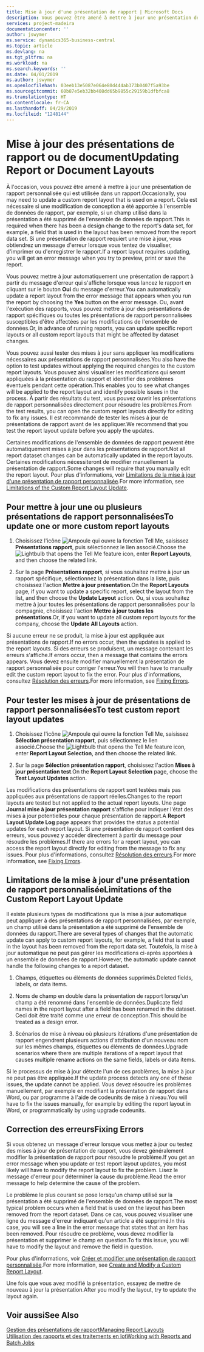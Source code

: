 ```yaml
---
title: Mise à jour d'une présentation de rapport | Microsoft Docs
description: Vous pouvez être amené à mettre à jour une présentation de rapport personnalisée qui est utilisée dans un rapport. Cela est nécessaire si une modification de conception a été apportée à l'ensemble de données de rapport, par exemple, si un champ utilisé dans la présentation a été supprimé de l'ensemble de données de rapport.
services: project-madeira
documentationcenter: ''
author: jswymer
ms.service: dynamics365-business-central
ms.topic: article
ms.devlang: na
ms.tgt_pltfrm: na
ms.workload: na
ms.search.keywords: ''
ms.date: 04/01/2019
ms.author: jswymer
ms.openlocfilehash: 03eeb13e5087e064e80d444ab373b0407f5a93be
ms.sourcegitcommit: 60b87e5eb32bb408dd65b9855c29159b1dfbfca8
ms.translationtype: HT
ms.contentlocale: fr-CA
ms.lasthandoff: 04/29/2019
ms.locfileid: "1248144"
---
```

# <a name="updating-report-or-document-layouts"></a><span data-ttu-id="bb2e8-104">Mise à jour des présentations de rapport ou de document</span><span class="sxs-lookup"><span data-stu-id="bb2e8-104">Updating Report or Document Layouts</span></span>
<span data-ttu-id="bb2e8-105">À l'occasion, vous pouvez être amené à mettre à jour une présentation de rapport personnalisée qui est utilisée dans un rapport.</span><span class="sxs-lookup"><span data-stu-id="bb2e8-105">Occasionally, you may need to update a custom report layout that is used on a report.</span></span> <span data-ttu-id="bb2e8-106">Cela est nécessaire si une modification de conception a été apportée à l'ensemble de données de rapport, par exemple, si un champ utilisé dans la présentation a été supprimé de l'ensemble de données de rapport.</span><span class="sxs-lookup"><span data-stu-id="bb2e8-106">This is required when there has been a design change to the report's data set, for example, a field that is used in the layout has been removed from the report data set.</span></span> <span data-ttu-id="bb2e8-107">Si une présentation de rapport requiert une mise à jour, vous obtiendrez un message d'erreur lorsque vous tentez de visualiser, d'imprimer ou d'enregistrer le rapport.</span><span class="sxs-lookup"><span data-stu-id="bb2e8-107">If a report layout requires updating, you will get an error message when you try to preview, print or save the report.</span></span>  

<span data-ttu-id="bb2e8-108">Vous pouvez mettre à jour automatiquement une présentation de rapport à partir du message d'erreur qui s'affiche lorsque vous lancez le rapport en cliquant sur le bouton **Oui** du message d'erreur.</span><span class="sxs-lookup"><span data-stu-id="bb2e8-108">You can automatically update a report layout from the error message that appears when you run the report by choosing the **Yes** button on the error message.</span></span> <span data-ttu-id="bb2e8-109">Ou, avant l'exécution des rapports, vous pouvez mettre à jour des présentations de rapport spécifiques ou toutes les présentations de rapport personnalisées susceptibles d'être affectées par les modifications de l'ensemble de données.</span><span class="sxs-lookup"><span data-stu-id="bb2e8-109">Or, in advance of running reports, you can update specific report layouts or all custom report layouts that might be affected by dataset changes.</span></span>  

<span data-ttu-id="bb2e8-110">Vous pouvez aussi tester des mises à jour sans appliquer les modifications nécessaires aux présentations de rapport personnalisées.</span><span class="sxs-lookup"><span data-stu-id="bb2e8-110">You also have the option to test updates without applying the required changes to the custom report layouts.</span></span> <span data-ttu-id="bb2e8-111">Vous pouvez ainsi visualiser les modifications qui seront appliquées à la présentation du rapport et identifier des problèmes éventuels pendant cette opération.</span><span class="sxs-lookup"><span data-stu-id="bb2e8-111">This enables you to see what changes will be applied to the report layout and identify possible issues in the process.</span></span> <span data-ttu-id="bb2e8-112">À partir des résultats du test, vous pouvez ouvrir les présentations de rapport personnalisées directement pour résoudre les problèmes.</span><span class="sxs-lookup"><span data-stu-id="bb2e8-112">From the test results, you can open the custom report layouts directly for editing to fix any issues.</span></span> <span data-ttu-id="bb2e8-113">Il est recommandé de tester les mises à jour de présentations de rapport avant de les appliquer.</span><span class="sxs-lookup"><span data-stu-id="bb2e8-113">We recommend that you test the report layout update before you apply the updates.</span></span>  

<span data-ttu-id="bb2e8-114">Certaines modifications de l'ensemble de données de rapport peuvent être automatiquement mises à jour dans les présentations de rapport.</span><span class="sxs-lookup"><span data-stu-id="bb2e8-114">Not all report dataset changes can be automatically updated in the report layouts.</span></span> <span data-ttu-id="bb2e8-115">Certaines modifications nécessiteront de modifier manuellement la présentation de rapport.</span><span class="sxs-lookup"><span data-stu-id="bb2e8-115">Some changes will require that you manually edit the report layout.</span></span> <span data-ttu-id="bb2e8-116">Pour plus d'informations, voir [Limitations de la mise à jour d'une présentation de rapport personnalisée](ui-update-report-layouts.md#UpdateLimitations).</span><span class="sxs-lookup"><span data-stu-id="bb2e8-116">For more information, see [Limitations of the Custom Report Layout Update](ui-update-report-layouts.md#UpdateLimitations).</span></span>  

## <a name="to-update-one-or-more-custom-report-layouts"></a><span data-ttu-id="bb2e8-117">Pour mettre à jour une ou plusieurs présentations de rapport personnalisées</span><span class="sxs-lookup"><span data-stu-id="bb2e8-117">To update one or more custom report layouts</span></span>  

1.  <span data-ttu-id="bb2e8-118">Choisissez l'icône ![Ampoule qui ouvre la fonction Tell Me](media/ui-search/search_small.png "Dites-moi ce que vous voulez faire"), saisissez **Présentations rapport**, puis sélectionnez le lien associé.</span><span class="sxs-lookup"><span data-stu-id="bb2e8-118">Choose the ![Lightbulb that opens the Tell Me feature](media/ui-search/search_small.png "Tell me what you want to do") icon, enter **Report Layouts**, and then choose the related link.</span></span>  

2.  <span data-ttu-id="bb2e8-119">Sur la page **Présentations rapport**, si vous souhaitez mettre à jour un rapport spécifique, sélectionnez la présentation dans la liste, puis choisissez l'action **Mettre à jour présentation**.</span><span class="sxs-lookup"><span data-stu-id="bb2e8-119">On the **Report Layouts** page, if you want to update a specific report, select the layout from the list, and then choose the **Update Layout** action.</span></span> <span data-ttu-id="bb2e8-120">Ou, si vous souhaitez mettre à jour toutes les présentations de rapport personnalisées pour la compagnie, choisissez l'action **Mettre à jour toutes les présentations**.</span><span class="sxs-lookup"><span data-stu-id="bb2e8-120">Or, if you want to update all custom report layouts for the company, choose the **Update All Layouts** action.</span></span>  

<span data-ttu-id="bb2e8-121">Si aucune erreur ne se produit, la mise à jour est appliquée aux présentations de rapport.</span><span class="sxs-lookup"><span data-stu-id="bb2e8-121">If no errors occur, then the updates is applied to the report layouts.</span></span> <span data-ttu-id="bb2e8-122">Si des erreurs se produisent, un message contenant les erreurs s'affiche.</span><span class="sxs-lookup"><span data-stu-id="bb2e8-122">If errors occur, then a message that contains the errors appears.</span></span> <span data-ttu-id="bb2e8-123">Vous devez ensuite modifier manuellement la présentation de rapport personnalisée pour corriger l'erreur.</span><span class="sxs-lookup"><span data-stu-id="bb2e8-123">You will then have to manually edit the custom report layout to fix the error.</span></span> <span data-ttu-id="bb2e8-124">Pour plus d'informations, consultez [Résolution des erreurs](ui-update-report-layouts.md#FixErrors).</span><span class="sxs-lookup"><span data-stu-id="bb2e8-124">For more information, see [Fixing Errors](ui-update-report-layouts.md#FixErrors).</span></span>  

## <a name="to-test-custom-report-layout-updates"></a><span data-ttu-id="bb2e8-125">Pour tester les mises à jour de présentations de rapport personnalisées</span><span class="sxs-lookup"><span data-stu-id="bb2e8-125">To test custom report layout updates</span></span>  

1.  <span data-ttu-id="bb2e8-126">Choisissez l'icône ![Ampoule qui ouvre la fonction Tell Me](media/ui-search/search_small.png "Dites-moi ce que vous voulez faire"), saisissez **Sélection présentation rapport**, puis sélectionnez le lien associé.</span><span class="sxs-lookup"><span data-stu-id="bb2e8-126">Choose the ![Lightbulb that opens the Tell Me feature](media/ui-search/search_small.png "Tell me what you want to do") icon, enter **Report Layout Selection**, and then choose the related link.</span></span>  

2.  <span data-ttu-id="bb2e8-127">Sur la page **Sélection présentation rapport**, choisissez l'action **Mises à jour présentation test**.</span><span class="sxs-lookup"><span data-stu-id="bb2e8-127">On the **Report Layout Selection** page, choose the **Test Layout Updates** action.</span></span>  

 <span data-ttu-id="bb2e8-128">Les modifications des présentations de rapport sont testées mais pas appliquées aux présentations de rapport réelles.</span><span class="sxs-lookup"><span data-stu-id="bb2e8-128">Changes to the report layouts are tested but not applied to the actual report layouts.</span></span> <span data-ttu-id="bb2e8-129">Une page **Journal mise à jour présentation rapport** s'affiche pour indiquer l'état des mises à jour potentielles pour chaque présentation de rapport.</span><span class="sxs-lookup"><span data-stu-id="bb2e8-129">A **Report Layout Update Log** page appears that provides the status a potential updates for each report layout.</span></span> <span data-ttu-id="bb2e8-130">Si une présentation de rapport contient des erreurs, vous pouvez y accéder directement à partir du message pour résoudre les problèmes.</span><span class="sxs-lookup"><span data-stu-id="bb2e8-130">If there are errors for a report layout, you can access the report layout directly for editing from the message to fix any issues.</span></span> <span data-ttu-id="bb2e8-131">Pour plus d'informations, consultez [Résolution des erreurs](ui-update-report-layouts.md#FixErrors).</span><span class="sxs-lookup"><span data-stu-id="bb2e8-131">For more information, see [Fixing Errors](ui-update-report-layouts.md#FixErrors).</span></span>  

##  <a name="UpdateLimitations"></a> <span data-ttu-id="bb2e8-132">Limitations de la mise à jour d'une présentation de rapport personnalisée</span><span class="sxs-lookup"><span data-stu-id="bb2e8-132">Limitations of the Custom Report Layout Update</span></span>  
 <span data-ttu-id="bb2e8-133">Il existe plusieurs types de modifications que la mise à jour automatique peut appliquer à des présentations de rapport personnalisées, par exemple, un champ utilisé dans la présentation a été supprimé de l'ensemble de données du rapport.</span><span class="sxs-lookup"><span data-stu-id="bb2e8-133">There are several types of changes that the automatic update can apply to custom report layouts, for example, a field that is used in the layout has been removed from the report data set.</span></span> <span data-ttu-id="bb2e8-134">Toutefois, la mise à jour automatique ne peut pas gérer les modifications ci-après apportées à un ensemble de données de rapport.</span><span class="sxs-lookup"><span data-stu-id="bb2e8-134">However, the automatic update cannot handle the following changes to a report dataset.</span></span>  

1.  <span data-ttu-id="bb2e8-135">Champs, étiquettes ou éléments de données supprimés.</span><span class="sxs-lookup"><span data-stu-id="bb2e8-135">Deleted fields, labels, or data items.</span></span>  

2.  <span data-ttu-id="bb2e8-136">Noms de champ en double dans la présentation de rapport lorsqu'un champ a été renommé dans l'ensemble de données.</span><span class="sxs-lookup"><span data-stu-id="bb2e8-136">Duplicate field names in the report layout after a field has been renamed in the dataset.</span></span> <span data-ttu-id="bb2e8-137">Ceci doit être traité comme une erreur de conception.</span><span class="sxs-lookup"><span data-stu-id="bb2e8-137">This should be treated as a design error.</span></span>  

3.  <span data-ttu-id="bb2e8-138">Scénarios de mise à niveau où plusieurs itérations d'une présentation de rapport engendrent plusieurs actions d'attribution d'un nouveau nom sur les mêmes champs, étiquettes ou éléments de données.</span><span class="sxs-lookup"><span data-stu-id="bb2e8-138">Upgrade scenarios where there are multiple iterations of a report layout that causes multiple rename actions on the same fields, labels or data items.</span></span>  

 <span data-ttu-id="bb2e8-139">Si le processus de mise à jour détecte l'un de ces problèmes, la mise à jour ne peut pas être appliquée.</span><span class="sxs-lookup"><span data-stu-id="bb2e8-139">If the update process detects any one of these issues, the update cannot be applied.</span></span> <span data-ttu-id="bb2e8-140">Vous devez résoudre les problèmes manuellement, par exemple en modifiant la présentation de rapport dans Word, ou par programme à l'aide de codeunits de mise à niveau.</span><span class="sxs-lookup"><span data-stu-id="bb2e8-140">You will have to fix the issues manually, for example by editing the report layout in Word, or programmatically by using upgrade codeunits.</span></span>  

##  <a name="FixErrors"></a> <span data-ttu-id="bb2e8-141">Correction des erreurs</span><span class="sxs-lookup"><span data-stu-id="bb2e8-141">Fixing Errors</span></span>  
 <span data-ttu-id="bb2e8-142">Si vous obtenez un message d'erreur lorsque vous mettez à jour ou testez des mises à jour de présentation de rapport, vous devez généralement modifier la présentation de rapport pour résoudre le problème.</span><span class="sxs-lookup"><span data-stu-id="bb2e8-142">If you get an error message when you update or test report layout updates, you most likely will have to modify the report layout to fix the problem.</span></span> <span data-ttu-id="bb2e8-143">Lisez le message d'erreur pour déterminer la cause du problème.</span><span class="sxs-lookup"><span data-stu-id="bb2e8-143">Read the error message to help determine the cause of the problem.</span></span>  

 <span data-ttu-id="bb2e8-144">Le problème le plus courant se pose lorsqu'un champ utilisé sur la présentation a été supprimé de l'ensemble de données de rapport.</span><span class="sxs-lookup"><span data-stu-id="bb2e8-144">The most typical problem occurs when a field that is used on the layout has been removed from the report dataset.</span></span> <span data-ttu-id="bb2e8-145">Dans ce cas, vous pouvez visualiser une ligne du message d'erreur indiquant qu'un article a été supprimé.</span><span class="sxs-lookup"><span data-stu-id="bb2e8-145">In this case, you will see a line in the error message that states that an item has been removed.</span></span> <span data-ttu-id="bb2e8-146">Pour résoudre ce problème, vous devez modifier la présentation et supprimer le champ en question.</span><span class="sxs-lookup"><span data-stu-id="bb2e8-146">To fix this issue, you will have to modify the layout and remove the field in question.</span></span>  

 <span data-ttu-id="bb2e8-147">Pour plus d'informations, voir [Créer et modifier une présentation de rapport personnalisée](ui-how-create-custom-report-layout.md#ModifyCustomLayout).</span><span class="sxs-lookup"><span data-stu-id="bb2e8-147">For more information, see [Create and Modify a Custom Report Layout](ui-how-create-custom-report-layout.md#ModifyCustomLayout).</span></span>  

 <span data-ttu-id="bb2e8-148">Une fois que vous avez modifié la présentation, essayez de mettre de nouveau à jour la présentation.</span><span class="sxs-lookup"><span data-stu-id="bb2e8-148">After you modify the layout, try to update the layout again.</span></span>  

## <a name="see-also"></a><span data-ttu-id="bb2e8-149">Voir aussi</span><span class="sxs-lookup"><span data-stu-id="bb2e8-149">See Also</span></span>  
 [<span data-ttu-id="bb2e8-150">Gestion des présentations de rapport</span><span class="sxs-lookup"><span data-stu-id="bb2e8-150">Managing Report Layouts</span></span>](ui-manage-report-layouts.md)  
 [<span data-ttu-id="bb2e8-151">Utilisation des rapports et des traitements en lot</span><span class="sxs-lookup"><span data-stu-id="bb2e8-151">Working with Reports and Batch Jobs</span></span>](ui-work-report.md)  
